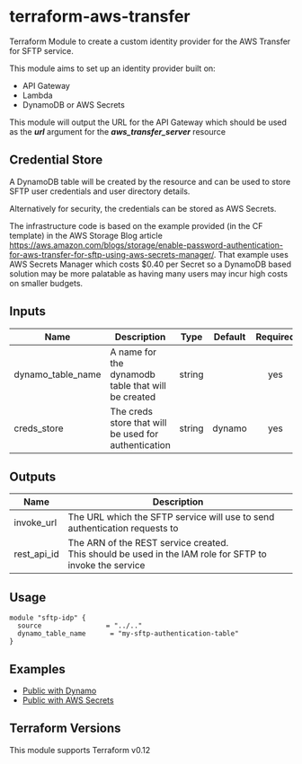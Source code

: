 # terraform-aws-transfer
Terraform Module to create a custom identity provider for the AWS Transfer for SFTP service.  

This module aims to set up an identity provider built on:
* API Gateway
* Lambda
* DynamoDB or AWS Secrets

This module will output the URL for the API Gateway which should be used as the ***url*** argument for the ***aws_transfer_server*** resource

## Credential Store

A DynamoDB table will be created by the resource and can be used to store SFTP user credentials and user directory details.

Alternatively for security, the credentials can be stored as AWS Secrets.

The infrastructure code is based on the example provided (in the CF template) in the AWS Storage Blog article https://aws.amazon.com/blogs/storage/enable-password-authentication-for-aws-transfer-for-sftp-using-aws-secrets-manager/. That example uses AWS Secrets Manager which costs $0.40 per Secret so a DynamoDB based solution may be more palatable as having many users may incur high costs on smaller budgets.

## Inputs

| Name | Description | Type | Default | Required |
|------|-------------|:----:|:-----:|:-----:|
| dynamo_table_name | A name for the dynamodb table that will be created | string |  | yes |
| creds_store | The creds store that will be used for authentication | string | dynamo | yes |

## Outputs

| Name | Description |
|------|-------------|
| invoke_url | The URL which the SFTP service will use to send authentication requests to |
| rest_api_id | The ARN of the REST service created. <br>This should be used in the IAM role for SFTP to invoke the service |

## Usage
```hcl-terraform
module "sftp-idp" {
  source                = "../.."
  dynamo_table_name      = "my-sftp-authentication-table"
}
```


## Examples

* [Public with Dynamo](https://github.com/devopsgoat/terraform-aws-transfer/tree/master/examples/public-dynamo)
* [Public with AWS Secrets](https://github.com/devopsgoat/terraform-aws-transfer/tree/master/examples/private-dynamo)


## Terraform Versions
This module supports Terraform v0.12


